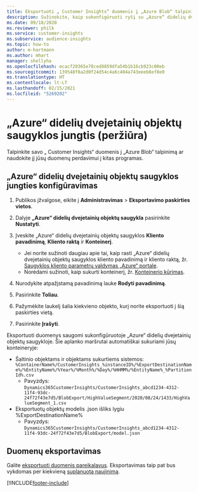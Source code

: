 ```yaml
---
title: Eksportuoti „ Customer Insights“ duomenis į „Azure Blob“ talpinimą
description: Sužinokite, kaip sukonfigūruoti ryšį su „Azure“ didelių dvejetainių objektų saugykla.
ms.date: 09/18/2020
ms.reviewer: philk
ms.service: customer-insights
ms.subservice: audience-insights
ms.topic: how-to
author: m-hartmann
ms.author: mhart
manager: shellyha
ms.openlocfilehash: ecacf20365e78ced8859dfa54b1b16cb923c00eb
ms.sourcegitcommit: 139548f8a2d0f24d54c4a6c404a743eeeb8ef8e0
ms.translationtype: HT
ms.contentlocale: lt-LT
ms.lasthandoff: 02/15/2021
ms.locfileid: "5269202"
---
```

# <a name="connector-for-azure-blob-storage-preview"></a>„Azure“ didelių dvejetainių objektų saugyklos jungtis (peržiūra)

Talpinkite savo „ Customer Insights“ duomenis į „Azure Blob“ talpinimą ar naudokite jį jūsų duomenų perdavimui į kitas programas.

## <a name="configure-the-connector-for-azure-blob-storage"></a>„Azure“ didelių dvejetainių objektų saugyklos jungties konfigūravimas

1. Publikos įžvalgose, eikite į **Administravimas** > **Eksportavimo paskirties vietos**.

1. Dalyje **„Azure“ didelių dvejetainių objektų saugykla** pasirinkite **Nustatyti**.

1. Įveskite „Azure“ didelių dvejetainių objektų saugyklos **Kliento pavadinimą**, **Kliento raktą** ir **Konteinerį**.
    - Jei norite sužinoti daugiau apie tai, kaip rasti „Azure“ didelių dvejetainių objektų saugyklos kliento pavadinimą ir kliento raktą, žr. [Saugyklos kliento parametrų valdymas „Azure“ portale](https://docs.microsoft.com/azure/storage/common/storage-account-manage).
    - Norėdami sužinoti, kaip sukurti konteinerį, žr. [Konteinerio kūrimas](https://docs.microsoft.com/azure/storage/blobs/storage-quickstart-blobs-portal#create-a-container).

1. Nurodykite atpažįstamą pavadinimą lauke **Rodyti pavadinimą**.

1. Pasirinkite **Toliau**.

1. Pažymėkite laukelį šalia kiekvieno objekto, kurį norite eksportuoti į šią paskirties vietą.

1. Pasirinkite **Įrašyti**.

Eksportuoti duomenys saugomi sukonfigūruotoje „Azure“ didelių dvejetainių objektų saugykloje. Šie aplanko maršrutai automatiškai sukuriami jūsų konteineryje:

- Šaltinio objektams ir objektams sukurtiems sistemos: `%ContainerName%/CustomerInsights_%instanceID%/%ExportDestinationName%/%EntityName%/%Year%/%Month%/%Day%/%HHMM%/%EntityName%_%PartitionId%.csv`
  - Pavyzdys: `Dynamics365CustomerInsights/CustomerInsights_abcd1234-4312-11f4-93dc-24f72f43e7d5/BlobExport/HighValueSegment/2020/08/24/1433/HighValueSegment_1.csv`
- Eksportuotų objektų modelis .json išliks lygiu %ExportDestinationName%
  - Pavyzdys: `Dynamics365CustomerInsights/CustomerInsights_abcd1234-4312-11f4-93dc-24f72f43e7d5/BlobExport/model.json`

## <a name="export-the-data"></a>Duomenų eksportavimas

Galite [eksportuoti duomenis pareikalavus](export-destinations.md#export-data-on-demand). Eksportavimas taip pat bus vykdomas per kiekvieną [suplanuotą naujinimą](system.md#schedule-tab).


[!INCLUDE[footer-include](../includes/footer-banner.md)]